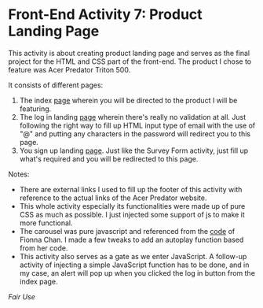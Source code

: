 # Front-End Activity 7: Product Landing Page

This activity is about creating product landing page and serves as the final project for the HTML and CSS part of the front-end. The product I chose to feature was Acer Predator Triton 500.

It consists of different pages:

1. The index [page](https://patricklsamson.github.io/batch8-activities/a6-chessboard-grid/index.html) wherein you will be directed to the product I will be featuring.
1. The log in landing [page](https://patricklsamson.github.io/batch8-activities/a7-product-landing-page/login-landing-page.html) wherein there's really no validation at all. Just following the right way to fill up HTML input type of email with the use of "@" and putting any characters in the password will redirect you to this page.
1. You sign up landing [page](https://patricklsamson.github.io/batch8-activities/a7-product-landing-page/signup-landing-page.html). Just like the Survey Form activity, just fill up what's required and you will be redirected to this page.

Notes:
- There are external links I used to fill up the footer of this activity with reference to the actual links of the Acer Predator website.
- This whole activity especially its functionalities were made up of pure CSS as much as possible. I just injected some support of js to make it more functional.
- The carousel was pure javascript and referenced from the [code](https://github.com/fionnachan/fifi-Slider/blob/master/fifi_slider.js) of Fionna Chan. I made a few tweaks to add an autoplay function based from her code.
- This activity also serves as a gate as we enter JavaScript. A follow-up activity of injecting a simple JavaScript function has to be done, and in my case, an alert will pop up when you clicked the log in button from the index page.

_Fair Use_
